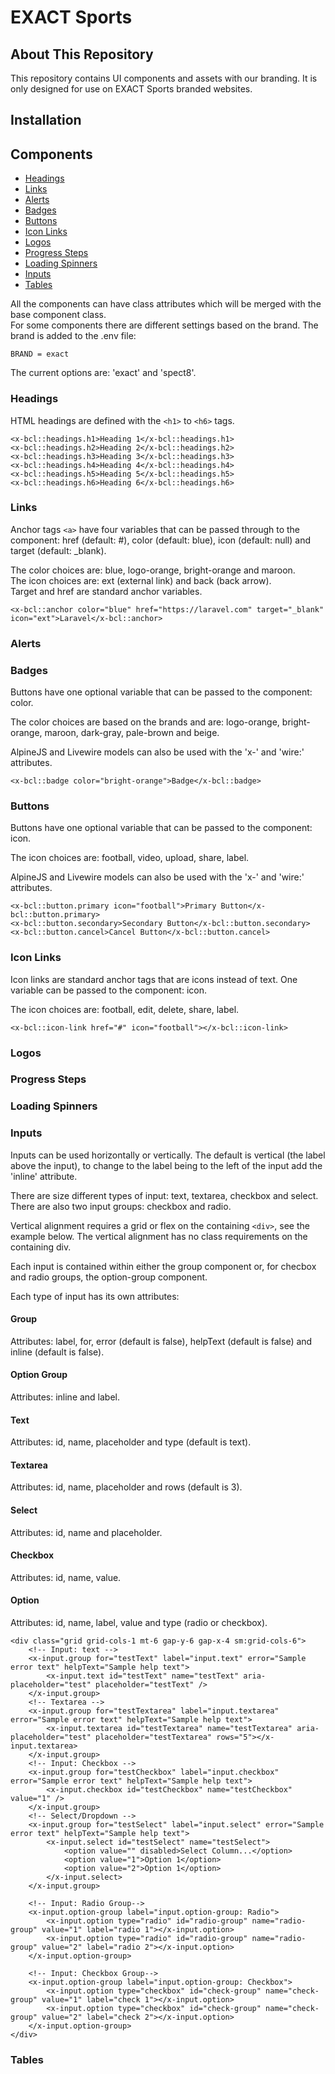# EXACT Sports

## About This Repository
This repository contains UI components and assets with our branding. It is only designed for use on EXACT Sports branded websites.

## Installation


## Components
- [Headings](#headings) 
- [Links](#links) 
- [Alerts](#alerts) 
- [Badges](#badges) 
- [Buttons](#buttons) 
- [Icon Links](#icon-links) 
- [Logos](#logos) 
- [Progress Steps](#progress-steps) 
- [Loading Spinners](#loading-spinners) 
- [Inputs](#inputs) 
- [Tables](#tables) 

All the components can have class attributes which will be merged with the base component class.<br>
For some components there are different settings based on the brand.  The brand is added to the .env file:<br>
```
BRAND = exact
```
The current options are: 'exact' and 'spect8'.


### Headings
HTML headings are defined with the ```<h1>``` to ```<h6>``` tags.

```
<x-bcl::headings.h1>Heading 1</x-bcl::headings.h1>
<x-bcl::headings.h2>Heading 2</x-bcl::headings.h2>
<x-bcl::headings.h3>Heading 3</x-bcl::headings.h3>
<x-bcl::headings.h4>Heading 4</x-bcl::headings.h4>
<x-bcl::headings.h5>Heading 5</x-bcl::headings.h5>
<x-bcl::headings.h6>Heading 6</x-bcl::headings.h6>
```

### Links
Anchor tags ```<a>``` have four variables that can be passed through to the component: href (default: #), color (default: blue), icon (default: null) and target (default: _blank).

The color choices are: blue, logo-orange, bright-orange and maroon.<br>
The icon choices are: ext (external link) and back (back arrow).<br>
Target and href are standard anchor variables.


```
<x-bcl::anchor color="blue" href="https://laravel.com" target="_blank" icon="ext">Laravel</x-bcl::anchor>
```

### Alerts

### Badges
Buttons have one optional variable that can be passed to the component: color.

The color choices are based on the brands and are: logo-orange, bright-orange, maroon, dark-gray, pale-brown and beige.

AlpineJS and Livewire models can also be used with the 'x-' and 'wire:' attributes.

```
<x-bcl::badge color="bright-orange">Badge</x-bcl::badge>
```


### Buttons
Buttons have one optional variable that can be passed to the component: icon.

The icon choices are: football, video, upload, share, label.

AlpineJS and Livewire models can also be used with the 'x-' and 'wire:' attributes.

```
<x-bcl::button.primary icon="football">Primary Button</x-bcl::button.primary>
<x-bcl::button.secondary>Secondary Button</x-bcl::button.secondary>
<x-bcl::button.cancel>Cancel Button</x-bcl::button.cancel>
```

### Icon Links
Icon links are standard anchor tags that are icons instead of text. One variable can be passed to the component: icon.

The icon choices are: football, edit, delete, share, label.

```
<x-bcl::icon-link href="#" icon="football"></x-bcl::icon-link>
```

### Logos

### Progress Steps

### Loading Spinners

### Inputs
Inputs can be used horizontally or vertically.  The default is vertical (the label above the input), to change to the label being to the left of the input add the 'inline' attribute.

There are size different types of input: text, textarea, checkbox and select. There are also two input groups: checkbox and radio.

Vertical alignment requires a grid or flex on the containing ```<div>```, see the example below.  The vertical alignment has no class requirements on the containing div.

Each input is contained within either the group component or, for checbox and radio groups, the option-group component.

Each type of input has its own attributes:

#### Group
Attributes: label, for, error (default is false), helpText (default is false) and inline (default is false).

#### Option Group
Attributes: inline and label.

#### Text
Attributes: id, name, placeholder and type (default is text).

#### Textarea
Attributes: id, name, placeholder and rows (default is 3).

#### Select
Attributes: id, name and placeholder.

#### Checkbox
Attributes: id, name, value.

#### Option
Attributes: id, name, label, value and type (radio or checkbox).

```
<div class="grid grid-cols-1 mt-6 gap-y-6 gap-x-4 sm:grid-cols-6">
    <!-- Input: text -->
    <x-input.group for="testText" label="input.text" error="Sample error text" helpText="Sample help text">
        <x-input.text id="testText" name="testText" aria-placeholder="test" placeholder="testText" />
    </x-input.group>
    <!-- Textarea -->
    <x-input.group for="testTextarea" label="input.textarea" error="Sample error text" helpText="Sample help text">
        <x-input.textarea id="testTextarea" name="testTextarea" aria-placeholder="test" placeholder="testTextarea" rows="5"></x-input.textarea>
    </x-input.group>
    <!-- Input: Checkbox -->
    <x-input.group for="testCheckbox" label="input.checkbox" error="Sample error text" helpText="Sample help text">
        <x-input.checkbox id="testCheckbox" name="testCheckbox" value="1" />
    </x-input.group>
    <!-- Select/Dropdown -->
    <x-input.group for="testSelect" label="input.select" error="Sample error text" helpText="Sample help text">
        <x-input.select id="testSelect" name="testSelect">
            <option value="" disabled>Select Column...</option>
            <option value="1">Option 1</option>
            <option value="2">Option 1</option>
        </x-input.select>
    </x-input.group>

    <!-- Input: Radio Group-->
    <x-input.option-group label="input.option-group: Radio">
        <x-input.option type="radio" id="radio-group" name="radio-group" value="1" label="radio 1"></x-input.option>
        <x-input.option type="radio" id="radio-group" name="radio-group" value="2" label="radio 2"></x-input.option>
    </x-input.option-group>

    <!-- Input: Checkbox Group-->
    <x-input.option-group label="input.option-group: Checkbox">
        <x-input.option type="checkbox" id="check-group" name="check-group" value="1" label="check 1"></x-input.option>
        <x-input.option type="checkbox" id="check-group" name="check-group" value="2" label="check 2"></x-input.option>
    </x-input.option-group>
</div>
```

### Tables
